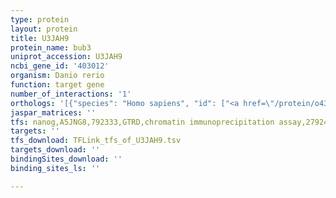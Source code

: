 ```yaml
---
type: protein
layout: protein
title: U3JAH9
protein_name: bub3
uniprot_accession: U3JAH9
ncbi_gene_id: '403012'
organism: Danio rerio
function: target gene
number_of_interactions: '1'
orthologs: '[{"species": "Homo sapiens", "id": ["<a href=\"/protein/o43684\">O43684</a>"]}, {"species": "Mus musculus", "id": ["<a href=\"/protein/q9wva3\">Q9WVA3</a>"]}, {"species": "Rattus norvegicus", "id": ["<a href=\"/protein/q4fzs2\">Q4FZS2</a>"]}, {"species": "Drosophila melanogaster", "id": ["<a href=\"/protein/q9vaj2\">Q9VAJ2</a>"]}, {"species": "Caenorhabditis elegans", "id": ["<a href=\"/protein/q9xwh0\">Q9XWH0</a>"]}, {"species": "Saccharomyces cerevisiae", "id": ["<a href=\"/protein/p26449\">P26449</a>"]}]'
jaspar_matrices: ''
tfs: nanog,A5JNG8,792333,GTRD,chromatin immunoprecipitation assay,27924024%5Buid%5D,No
targets: ''
tfs_download: TFLink_tfs_of_U3JAH9.tsv
targets_download: ''
bindingSites_download: ''
binding_sites_ls: ''

---
```

